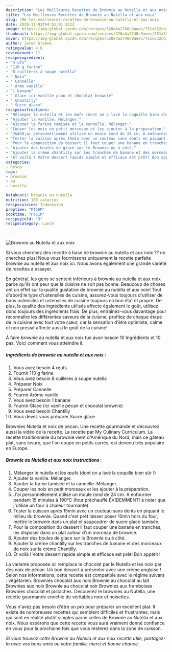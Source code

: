 ```yaml
---
description: "Les Meilleures Recettes de Brownie au Nutella et aux noix"
title: "Les Meilleures Recettes de Brownie au Nutella et aux noix"
slug: 706-les-meilleures-recettes-de-brownie-au-nutella-et-aux-noix
date: 2020-11-02T04:51:01.822Z
image: https://img-global.cpcdn.com/recipes/328a4a2748c9aeec/751x532cq70/brownie-au-nutella-et-aux-noix-photo-principale-de-la-recette.jpg
thumbnail: https://img-global.cpcdn.com/recipes/328a4a2748c9aeec/751x532cq70/brownie-au-nutella-et-aux-noix-photo-principale-de-la-recette.jpg
cover: https://img-global.cpcdn.com/recipes/328a4a2748c9aeec/751x532cq70/brownie-au-nutella-et-aux-noix-photo-principale-de-la-recette.jpg
author: Jared Greene
ratingvalue: 4.6
reviewcount: 11
recipeingredient:
- "4 ufs"
- "110 g farine"
- "8 cuillères à soupe nutella"
- " Noix"
- " Cannelle"
- " Arme vanille"
- "1 banane"
- " Glace ici vanille pcan et chocolat brownie"
- " Chantilly"
- " Sucre glace"
recipeinstructions:
- "Mélanger le nutella et les œufs (dont on a lavé la coquille bien sûr !)"
- "Ajouter la vanille. Mélanger."
- "Ajouter la farine tamisée et la cannelle. Mélanger."
- "Couper les noix en petit morceaux et les ajouter à la préparation."
- "J&#39;ai personnellement utilisé un moule rond de 24 cm. A enfourner pendant 15 minutes à 190°C (four préchauffé ÉVIDEMMENT/ à noter que j&#39;utilise un four à chaleur tournante)"
- "Tester la cuisson après 15min avec un couteau sans dents en piquant le milieu du brownie. Quand c&#39;est prêt laisser poser 10min hors du four, mettre le brownie dans un plat et saupoudrer de sucre glace tamisée."
- "Pour la composition du dessert il faut couper une banane en tranches, les disposer dans un plat autour d&#39;un morceau de brownie."
- "Ajouter des boules de glace sur le Brownie ou à côté."
- "Ajouter la crème chantilly sur les tranches de banane et des morceaux de noix sur la crème Chantilly."
- "Et voilà ! Votre dessert rapide simple et efficace est prêt! Bon appétit !"
categories:
- Resep
tags:
- brownie
- au
- nutella

katakunci: brownie au nutella 
nutrition: 188 calories
recipecuisine: Indonesian
preptime: "PT26M"
cooktime: "PT51M"
recipeyield: "3"
recipecategory: Lunch

---
```



![Brownie au Nutella et aux noix](https://img-global.cpcdn.com/recipes/328a4a2748c9aeec/751x532cq70/brownie-au-nutella-et-aux-noix-photo-principale-de-la-recette.jpg)

Si vous cherchez des recette à base de brownie au nutella et aux noix ?? ne cherchez plus! Nous vous fournissons uniquement la recette parfaite brownie au nutella et aux noix ici. Nous avons également une grande variété de recettes à essayer.

En général, les gens se sentent inférieurs à brownie au nutella et aux noix parce qu'ils ont peur que la cuisine ne soit pas bonne. Beaucoup de choses ont un effet sur la qualité gustative de brownie au nutella et aux noix! Tout d'abord le type d'ustensiles de cuisine, assurez-vous toujours d'utiliser de bons ustensiles et ustensiles de cuisine toujours en bon état et propre. De plus, la qualité des ingrédients utilisés affecte également le goût, utilisez donc toujours des ingrédients frais. De plus, entraînez-vous davantage pour reconnaître les différentes saveurs de la cuisine, profitez de chaque étape de la cuisine avec tout votre cœur, car la sensation d'être optimiste, calme et non pressé affecte aussi le goût de la cuisine!

<!--inarticleads1-->

À faire brownie au nutella et aux noix tue avoir besoin 10 Ingrédients et 10 pas. Voici comment vous atteindre il.

##### Ingrédients de brownie au nutella et aux noix :

1. Vous avez besoin 4 œufs
1. Fournir 110 g farine
1. Vous avez besoin 8 cuillères à soupe nutella
1. Préparer  Noix
1. Préparer  Cannelle
1. Fournir  Arôme vanille
1. Vous avez besoin 1 banane
1. Fournir  Glace (ici vanille pécan et chocolat brownie)
1. Vous avez besoin  Chantilly
1. Vous devez vous préparer  Sucre glace


Brownies Nutella et noix de pecan. Une recette gourmande et découvrez aussi la vidéo de la recette. La recette par My Culinary Curriculum. La recette traditionnelle du brownie vient d&#39;Amérique du Nord, mais ce gâteau plat, sans levure, que l&#39;on coupe en petits carrés, est devenu très populaire en Europe. 

<!--inarticleads2-->

##### Brownie au Nutella et aux noix instructions :

1. Mélanger le nutella et les œufs (dont on a lavé la coquille bien sûr !)
1. Ajouter la vanille. Mélanger.
1. Ajouter la farine tamisée et la cannelle. Mélanger.
1. Couper les noix en petit morceaux et les ajouter à la préparation.
1. J&#39;ai personnellement utilisé un moule rond de 24 cm. A enfourner pendant 15 minutes à 190°C (four préchauffé ÉVIDEMMENT/ à noter que j&#39;utilise un four à chaleur tournante)
1. Tester la cuisson après 15min avec un couteau sans dents en piquant le milieu du brownie. Quand c&#39;est prêt laisser poser 10min hors du four, mettre le brownie dans un plat et saupoudrer de sucre glace tamisée.
1. Pour la composition du dessert il faut couper une banane en tranches, les disposer dans un plat autour d&#39;un morceau de brownie.
1. Ajouter des boules de glace sur le Brownie ou à côté.
1. Ajouter la crème chantilly sur les tranches de banane et des morceaux de noix sur la crème Chantilly.
1. Et voilà ! Votre dessert rapide simple et efficace est prêt! Bon appétit !


La variante proposée ici remplace le chocolat par le Nutella et les noix par des noix de pécan. Un bon dessert à présenter avec une crème anglaise ! Selon nos informations, cette recette est compatible avec le régime suivant : végétarien. Brownies chocolat aux noix Brownie au chocolat au lait Brownies aux noix Brownie au chocolat noir Brownies aux framboises Brownies chocolat et pistaches. Découvrez le brownies au Nutella, une recette gourmande enrichie de véritables noix et noisettes. 

<!--inarticleads1-->

<p>
Vous n'avez pas besoin d'être un pro pour préparer un excellent plat. Il existe de nombreuses recettes qui semblent difficiles et frustrantes, mais qui sont en réalité plutôt simples parmi celles de Brownie au Nutella et aux noix. Nous espérons que cette recette vous aura vraiment donné confiance en vous pour la prochaine fois que vous resterez dans la zone de cuisson.
</p>

<p>
<i>Si vous trouvez cette Brownie au Nutella et aux noix recette utile, partagez-la avec vos bons amis ou votre famille, merci et bonne chance.</i>
</p>
